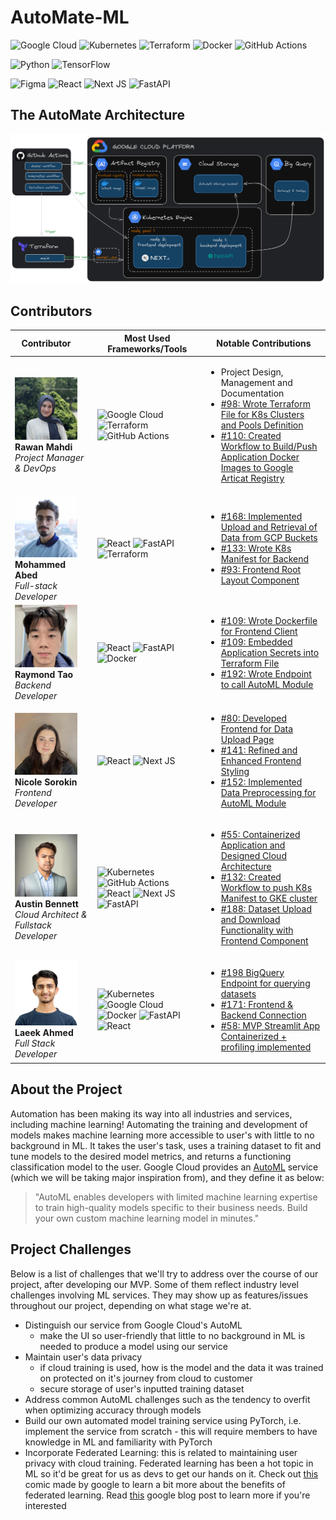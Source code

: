 # AutoMate-ML

<!-- TODO: add in repo badges once project starts-->

![Google Cloud](https://img.shields.io/badge/GoogleCloud-%234285F4.svg?style=for-the-badge&logo=google-cloud&logoColor=white) ![Kubernetes](https://img.shields.io/badge/kubernetes-%23326ce5.svg?style=for-the-badge&logo=kubernetes&logoColor=white) ![Terraform](https://img.shields.io/badge/terraform-%235835CC.svg?style=for-the-badge&logo=terraform&logoColor=white) ![Docker](https://img.shields.io/badge/docker-%230db7ed.svg?style=for-the-badge&logo=docker&logoColor=white) ![GitHub Actions](https://img.shields.io/badge/github%20actions-%232671E5.svg?style=for-the-badge&logo=githubactions&logoColor=white)

![Python](https://img.shields.io/badge/python-3670A0?style=for-the-badge&logo=python&logoColor=ffdd54) ![TensorFlow](https://img.shields.io/badge/TensorFlow-%23FF6F00.svg?style=for-the-badge&logo=TensorFlow&logoColor=white)

![Figma](https://img.shields.io/badge/figma-%23F24E1E.svg?style=for-the-badge&logo=figma&logoColor=white) ![React](https://img.shields.io/badge/react-%2320232a.svg?style=for-the-badge&logo=react&logoColor=%2361DAFB) ![Next JS](https://img.shields.io/badge/Next-black?style=for-the-badge&logo=next.js&logoColor=white) ![FastAPI](https://img.shields.io/badge/FastAPI-005571?style=for-the-badge&logo=fastapi)

## The AutoMate Architecture
![image](developers/diagrams/excal_architechture.png)
## Contributors

| <div style="width:100px"> Contributor </div>                                                    | Most Used Frameworks/Tools                                                                                                                                                                                                                                                                                                   | Notable Contributions                                                                                                                                                                                                                                                                                                                           |
| ----------------------------------------------------------------------------------------------- | ---------------------------------------------------------------------------------------------------------------------------------------------------------------------------------------------------------------------------------------------------------------------------------------------------------------------------- | ----------------------------------------------------------------------------------------------------------------------------------------------------------------------------------------------------------------------------------------------------------------------------------------------------------------------------------------------- |
| <img src="developers/contributors/rawan.jpg" alt="Rawan Mahdi" width="100"/> <br/> **Rawan Mahdi** <br/> <i/> Project Manager & DevOps </i>   | ![Google Cloud](https://img.shields.io/badge/GoogleCloud-%234285F4.svg?style=for-the-badge&logo=google-cloud&logoColor=white) ![Terraform](https://img.shields.io/badge/terraform-%235835CC.svg?style=for-the-badge&logo=terraform&logoColor=white)![GitHub Actions](https://img.shields.io/badge/github%20actions-%232671E5.svg?style=for-the-badge&logo=githubactions&logoColor=white)| <ul><li>Project Design,  Management and Documentation</li><li>[#98: Wrote Terraform File for K8s Clusters and Pools Definition ](https://github.com/DSC-McMaster-U/Auto-ML/pull/98)</li><li>[#110: Created Workflow to Build/Push Application Docker Images to Google Articat Registry](https://github.com/DSC-McMaster-U/Auto-ML/pull/110)</li></ul> |
 <img src="developers/contributors/mohammed.jpg" alt="*Mohammed Abed" width="100"/> <br/> **Mohammed Abed** <br/> <i/> Full-stack Developer </i>| ![React](https://img.shields.io/badge/react-%2320232a.svg?style=for-the-badge&logo=react&logoColor=%2361DAFB) ![FastAPI](https://img.shields.io/badge/FastAPI-005571?style=for-the-badge&logo=fastapi) ![Terraform](https://img.shields.io/badge/terraform-%235835CC.svg?style=for-the-badge&logo=terraform&logoColor=white) |  <ul><li>[#168: Implemented Upload and Retrieval of Data from GCP Buckets](https://github.com/DSC-McMaster-U/Auto-ML/pull/168)</li><li>[#133: Wrote K8s Manifest for Backend](https://github.com/DSC-McMaster-U/Auto-ML/pull/133)</li><li>[#93: Frontend Root Layout Component](https://github.com/DSC-McMaster-U/Auto-ML/pull/93)</li></ul> |
| <img src="developers/contributors/raymond.jpeg" alt="Raymond Tao" width="100"/> <br/> **Raymond Tao** <br/> <i/> Backend Developer </i> | ![React](https://img.shields.io/badge/react-%2320232a.svg?style=for-the-badge&logo=react&logoColor=%2361DAFB) ![FastAPI](https://img.shields.io/badge/FastAPI-005571?style=for-the-badge&logo=fastapi) ![Docker](https://img.shields.io/badge/docker-%230db7ed.svg?style=for-the-badge&logo=docker&logoColor=white) |  <ul><li>[#109: Wrote Dockerfile for Frontend Client](https://github.com/DSC-McMaster-U/Auto-ML/pull/109)</li><li>[#109: Embedded Application Secrets into Terraform File](https://github.com/DSC-McMaster-U/Auto-ML/pull/109) </li><li>[#192: Wrote Endpoint to call AutoML Module](https://github.com/DSC-McMaster-U/Auto-ML/pull/192)</li><ul>
<img src="developers/contributors/nicole.jpeg" alt="Nicole Sorokin" width="100"/> <br/> **Nicole Sorokin** <br/> <i/> Frontend Developer  </i>   | ![React](https://img.shields.io/badge/react-%2320232a.svg?style=for-the-badge&logo=react&logoColor=%2361DAFB) ![Next JS](https://img.shields.io/badge/Next-black?style=for-the-badge&logo=next.js&logoColor=white)  |<ul><li>[#80: Developed Frontend for Data Upload Page](https://github.com/DSC-McMaster-U/Auto-ML/issues/80)</li><li>[#141: Refined and Enhanced Frontend Styling](https://github.com/DSC-McMaster-U/Auto-ML/issues/141)</li><li>[#152: Implemented Data Preprocessing for AutoML Module](https://github.com/DSC-McMaster-U/Auto-ML/issues/152)</li><ul>
 <img src="developers/contributors/austin.jpg" alt="Austin Bennett" width="100"/> <br/> **Austin Bennett** <br/> <i/> Cloud Architect & Fullstack Developer </i>   | ![Kubernetes](https://img.shields.io/badge/kubernetes-%23326ce5.svg?style=for-the-badge&logo=kubernetes&logoColor=white) ![GitHub Actions](https://img.shields.io/badge/github%20actions-%232671E5.svg?style=for-the-badge&logo=githubactions&logoColor=white) ![React](https://img.shields.io/badge/react-%2320232a.svg?style=for-the-badge&logo=react&logoColor=%2361DAFB) ![Next JS](https://img.shields.io/badge/Next-black?style=for-the-badge&logo=next.js&logoColor=white) ![FastAPI](https://img.shields.io/badge/FastAPI-005571?style=for-the-badge&logo=fastapi)| <ul><li>[#55: Containerized Application and Designed Cloud Architecture](https://github.com/DSC-McMaster-U/Auto-ML/pull/55)</li><li>[#132: Created Workflow to push K8s Manifest to GKE cluster](https://github.com/DSC-McMaster-U/Auto-ML/pull/132)</li><li>[#188: Dataset Upload and Download Functionality with Frontend Component](https://github.com/DSC-McMaster-U/Auto-ML/pull/188)</li><ul> |
  <img src="developers/contributors/laeek.jpg" alt="Laeek Ahmed" width="100"/> <br/> **Laeek Ahmed** <br/> <i/> Full Stack Developer </i>   | ![Kubernetes](https://img.shields.io/badge/kubernetes-%23326ce5.svg?style=for-the-badge&logo=kubernetes&logoColor=white) ![Google Cloud](https://img.shields.io/badge/GoogleCloud-%234285F4.svg?style=for-the-badge&logo=google-cloud&logoColor=white) ![Docker](https://img.shields.io/badge/docker-%230db7ed.svg?style=for-the-badge&logo=docker&logoColor=white) ![FastAPI](https://img.shields.io/badge/FastAPI-005571?style=for-the-badge&logo=fastapi) ![React](https://img.shields.io/badge/react-%2320232a.svg?style=for-the-badge&logo=react&logoColor=%2361DAFB) | <ul><li>[#198 BigQuery Endpoint for querying datasets](https://github.com/DSC-McMaster-U/Auto-ML/pull/198)</li><li>[#171: Frontend & Backend Connection](https://github.com/DSC-McMaster-U/Auto-ML/pull/171)</li><li>[#58: MVP Streamlit App Containerized + profiling implemented ](https://github.com/DSC-McMaster-U/Auto-ML/pull/58)</li><ul> |

## About the Project

<!-- TODO: insert screenshot of application page-->

Automation has been making its way into all industries and services, including machine learning! Automating the training and development of models makes machine learning more accessible to user's with little to no background in ML. It takes the user's task, uses a training dataset to fit and tune models to the desired model metrics, and returns a functioning classification model to the user. Google Cloud provides an [AutoML](https://cloud.google.com/vertex-ai/docs/beginner/beginners-guide) service (which we will be taking major inspiration from), and they define it as below:

> "AutoML enables developers with limited machine learning expertise to train high-quality models specific to their business needs. Build your own custom machine learning model in minutes."

## Project Challenges

Below is a list of challenges that we'll try to address over the course of our project, after developing our MVP. Some of them reflect industry level challenges involving ML services. They may show up as features/issues throughout our project, depending on what stage we're at.

- Distinguish our service from Google Cloud's AutoML
  - make the UI so user-friendly that little to no background in ML is needed to produce a model using our service
- Maintain user's data privacy
  - if cloud training is used, how is the model and the data it was trained on protected on it's journey from cloud to customer
  - secure storage of user's inputted training dataset
- Address common AutoML challenges such as the tendency to overfit when optimizing accuracy through models
- Build our own automated model training service using PyTorch, i.e. implement the service from scratch - this will require members to have knowledge in ML and familiarity with PyTorch
- Incorporate Federated Learning: this is related to maintaining user privacy with cloud training. Federated learning has been a hot topic in ML so it'd be great for us as devs to get our hands on it. Check out [this](https://federated.withgoogle.com/) comic made by google to learn a bit more about the benefits of federated learning. Read [this](https://blog.research.google/2017/04/federated-learning-collaborative.html?m=1) google blog post to learn more if you're interested
